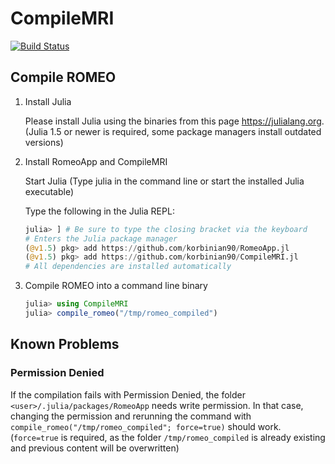 # CompileMRI

[![Build Status](https://travis-ci.com/korbinian90/CompileMRI.jl.svg?branch=master)](https://travis-ci.com/korbinian90/CompileMRI.jl)

## Compile ROMEO

1. Install Julia

   Please install Julia using the binaries from this page https://julialang.org. (Julia 1.5 or newer is required, some package managers install outdated versions)

2. Install RomeoApp and CompileMRI

   Start Julia (Type julia in the command line or start the installed Julia executable)

   Type the following in the Julia REPL:
   ```julia
   julia> ] # Be sure to type the closing bracket via the keyboard
   # Enters the Julia package manager
   (@v1.5) pkg> add https://github.com/korbinian90/RomeoApp.jl
   (@v1.5) pkg> add https://github.com/korbinian90/CompileMRI.jl
   # All dependencies are installed automatically
   ```

3. Compile ROMEO into a command line binary

   ```julia
   julia> using CompileMRI
   julia> compile_romeo("/tmp/romeo_compiled")
   ```

## Known Problems
### Permission Denied
If the compilation fails with Permission Denied, the folder `<user>/.julia/packages/RomeoApp` needs write permission. In that case, changing the permission and rerunning the command with `compile_romeo("/tmp/romeo_compiled"; force=true)` should work. (`force=true` is required, as the folder `/tmp/romeo_compiled` is already existing and previous content will be overwritten)
   
